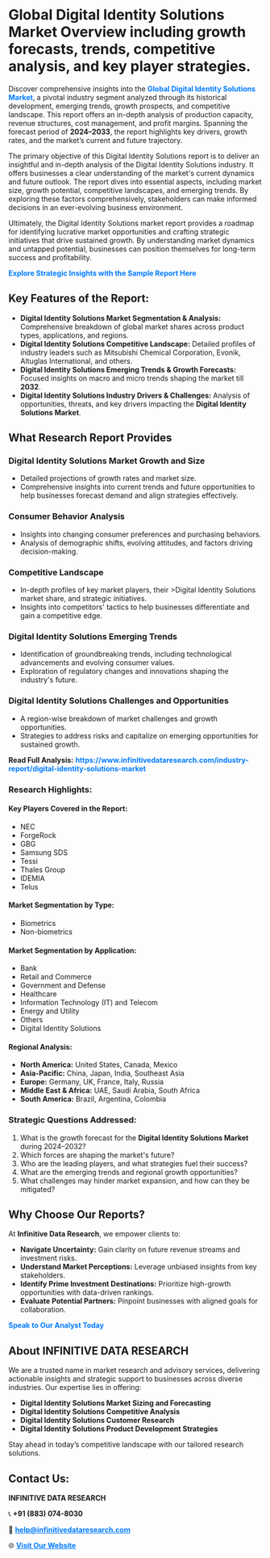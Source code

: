 <h1>Global Digital Identity Solutions Market Overview including growth forecasts, trends, competitive analysis, and key player strategies.</h1>
<p>
Discover comprehensive insights into the 
<a href="https://www.infinitivedataresearch.com/industry-report/digital-identity-solutions-market" rel="dofollow" style="color: #007BFF; text-decoration: none;"><strong>Global Digital Identity Solutions Market</strong></a>, a pivotal industry segment analyzed through its historical development, emerging trends, growth prospects, and competitive landscape. This report offers an in-depth analysis of production capacity, revenue structures, cost management, and profit margins. Spanning the forecast period of <strong>2024–2033</strong>, the report highlights key drivers, growth rates, and the market’s current and future trajectory.
</p>
<p>
The primary objective of this Digital Identity Solutions report is to deliver an insightful and in-depth analysis of the Digital Identity Solutions industry. It offers businesses a clear understanding of the market's current dynamics and future outlook. The report dives into essential aspects, including market size, growth potential, competitive landscapes, and emerging trends. By exploring these factors comprehensively, stakeholders can make informed decisions in an ever-evolving business environment.
</p>
<p>
Ultimately, the Digital Identity Solutions market report provides a roadmap for identifying lucrative market opportunities and crafting strategic initiatives that drive sustained growth. By understanding market dynamics and untapped potential, businesses can position themselves for long-term success and profitability.
</p>
<p>
<a href="https://www.infinitivedataresearch.com/request-sample/reportId=104065" style="color: #007BFF; text-decoration: none;"><strong>Explore Strategic Insights with the Sample Report Here</strong></a>
</p>

<h2>Key Features of the Report:</h2>
<ul>
<li><strong>Digital Identity Solutions Market Segmentation & Analysis:</strong> Comprehensive breakdown of global market shares across product types, applications, and regions.</li>
<li><strong>Digital Identity Solutions Competitive Landscape:</strong> Detailed profiles of industry leaders such as Mitsubishi Chemical Corporation, Evonik, Altuglas International, and others.</li>
<li><strong>Digital Identity Solutions Emerging Trends & Growth Forecasts:</strong> Focused insights on macro and micro trends shaping the market till <strong>2032</strong>.</li>
<li><strong>Digital Identity Solutions Industry Drivers & Challenges:</strong> Analysis of opportunities, threats, and key drivers impacting the <strong>Digital Identity Solutions Market</strong>.</li>
</ul>

<h2>What Research Report Provides</h2>
<h3>Digital Identity Solutions Market Growth and Size</h3>
<ul>
<li>Detailed projections of growth rates and market size.</li>
<li>Comprehensive insights into current trends and future opportunities to help businesses forecast demand and align strategies effectively.</li>
</ul>

<h3>Consumer Behavior Analysis</h3>
<ul>
<li>Insights into changing consumer preferences and purchasing behaviors.</li>
<li>Analysis of demographic shifts, evolving attitudes, and factors driving decision-making.</li>
</ul>

<h3>Competitive Landscape</h3>
<ul>
<li>In-depth profiles of key market players, their >Digital Identity Solutions market share, and strategic initiatives.</li>
<li>Insights into competitors' tactics to help businesses differentiate and gain a competitive edge.</li>
</ul>

<h3>Digital Identity Solutions Emerging Trends</h3>
<ul>
<li>Identification of groundbreaking trends, including technological advancements and evolving consumer values.</li>
<li>Exploration of regulatory changes and innovations shaping the industry's future.</li>
</ul>

<h3>Digital Identity Solutions Challenges and Opportunities</h3>
<ul>
<li>A region-wise breakdown of market challenges and growth opportunities.</li>
<li>Strategies to address risks and capitalize on emerging opportunities for sustained growth.</li>
</ul>
<p><strong>Read Full Analysis:</strong> <a href="https://www.infinitivedataresearch.com/industry-report/digital-identity-solutions-market" rel="dofollow" style="color: #007BFF; text-decoration: none;"><strong>https://www.infinitivedataresearch.com/industry-report/digital-identity-solutions-market</strong></a></p>
<h3>Research Highlights:</h3>
<h4>Key Players Covered in the Report:</h4>
<ul><li>NEC</li><li>ForgeRock</li><li>GBG</li><li>Samsung SDS</li><li>Tessi</li><li>Thales Group</li><li>IDEMIA</li><li>Telus</li></ul>
<h4>Market Segmentation by Type:</h4>
<ul><li>Biometrics</li><li>Non-biometrics</li></ul>
<h4>Market Segmentation by Application:</h4>
<ul><li>Bank</li><li>Retail and Commerce</li><li>Government and Defense</li><li>Healthcare</li><li>Information Technology (IT) and Telecom</li><li>Energy and Utility</li><li>Others</li><li>Digital Identity Solutions</li></ul>

<h4>Regional Analysis:</h4>
<ul>
<li><strong>North America:</strong> United States, Canada, Mexico</li>
<li><strong>Asia-Pacific:</strong> China, Japan, India, Southeast Asia</li>
<li><strong>Europe:</strong> Germany, UK, France, Italy, Russia</li>
<li><strong>Middle East & Africa:</strong> UAE, Saudi Arabia, South Africa</li>
<li><strong>South America:</strong> Brazil, Argentina, Colombia</li>
</ul>

<h3>Strategic Questions Addressed:</h3>
<ol>
<li>What is the growth forecast for the <strong>Digital Identity Solutions Market</strong> during 2024–2032?</li>
<li>Which forces are shaping the market's future?</li>
<li>Who are the leading players, and what strategies fuel their success?</li>
<li>What are the emerging trends and regional growth opportunities?</li>
<li>What challenges may hinder market expansion, and how can they be mitigated?</li>
</ol>

<h2>Why Choose Our Reports?</h2>
<p>At <strong>Infinitive Data Research</strong>, we empower clients to:</p>
<ul>
<li><strong>Navigate Uncertainty:</strong> Gain clarity on future revenue streams and investment risks.</li>
<li><strong>Understand Market Perceptions:</strong> Leverage unbiased insights from key stakeholders.</li>
<li><strong>Identify Prime Investment Destinations:</strong> Prioritize high-growth opportunities with data-driven rankings.</li>
<li><strong>Evaluate Potential Partners:</strong> Pinpoint businesses with aligned goals for collaboration.</li>
</ul>
<p><a href="https://www.infinitivedataresearch.com/industry-report/digital-identity-solutions-market" rel="dofollow" style="color: #007BFF; text-decoration: none;"><strong>Speak to Our Analyst Today</strong></a></p>

<h2>About INFINITIVE DATA RESEARCH</h2>
<p>We are a trusted name in market research and advisory services, delivering actionable insights and strategic support to businesses across diverse industries. Our expertise lies in offering:</p>
<ul>
<li><strong>Digital Identity Solutions Market Sizing and Forecasting</strong></li>
<li><strong>Digital Identity Solutions Competitive Analysis</strong></li>
<li><strong>Digital Identity Solutions Customer Research</strong></li>
<li><strong>Digital Identity Solutions Product Development Strategies</strong></li>
</ul>
<p>Stay ahead in today’s competitive landscape with our tailored research solutions.</p>

<h2>Contact Us:</h2>
<p><strong>INFINITIVE DATA RESEARCH</strong></p>
<p>📞 <strong>+91 (883) 074-8030</strong></p>
<p>📧 <strong><a href="mailto:help@infinitivedataresearch.com" style="color: #007BFF;">help@infinitivedataresearch.com</a></strong></p>
<p>🌐 <strong><a href="https://www.infinitivedataresearch.com" rel="dofollow" style="color: #007BFF;">Visit Our Website</a></strong></p>